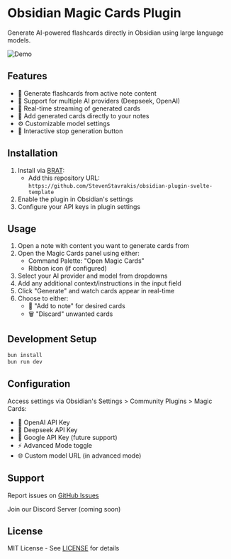 # Obsidian Magic Cards Plugin

Generate AI-powered flashcards directly in Obsidian using large language models.

![Demo](https://via.placeholder.com/800x400.png?text=Magic+Cards+Demo+Placeholder)

## Features
- 🚀 Generate flashcards from active note content
- 🔌 Support for multiple AI providers (Deepseek, OpenAI)
- 🌊 Real-time streaming of generated cards
- 📝 Add generated cards directly to your notes
- ⚙️ Customizable model settings
- 🛑 Interactive stop generation button

## Installation
1. Install via [BRAT](https://github.com/TfTHacker/obsidian42-brat):
   - Add this repository URL: `https://github.com/StevenStavrakis/obsidian-plugin-svelte-template`
2. Enable the plugin in Obsidian's settings
3. Configure your API keys in plugin settings

## Usage
1. Open a note with content you want to generate cards from
2. Open the Magic Cards panel using either:
   - Command Palette: "Open Magic Cards"
   - Ribbon icon (if configured)
3. Select your AI provider and model from dropdowns
4. Add any additional context/instructions in the input field
5. Click "Generate" and watch cards appear in real-time
6. Choose to either:
   - 💾 "Add to note" for desired cards
   - 🗑️ "Discard" unwanted cards

## Development Setup
```bash
bun install
bun run dev
```

## Configuration
Access settings via Obsidian's Settings > Community Plugins > Magic Cards:

- 🔑 OpenAI API Key
- 🔑 Deepseek API Key
- 🔑 Google API Key (future support)
- ⚡ Advanced Mode toggle
- 🌐 Custom model URL (in advanced mode)

## Support
Report issues on [GitHub Issues](https://github.com/jacc/obsidian-magic-cards/issues)

Join our Discord Server (coming soon)

## License
MIT License - See [LICENSE](https://github.com/jacc/obsidian-magic-cards/blob/main/LICENSE) for details
